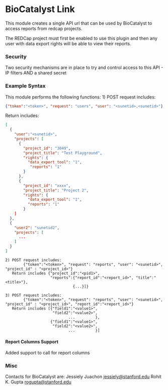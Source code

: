 # BioCatalyst Link
This module creates a single API url that can be used by BioCatalyst to access reports from redcap projects.

The REDCap project must first be enabled to use this plugin and then any user with data export
rights will be able to view their reports.

### Security
Two security mechanisms are in place to try and control access to this API - IP filters AND a shared secret


### Example Syntax
This module performs the following functions:
    1) POST request includes:
```json
{"token":"<token>", "request": "users", "user": "<sunetid>,<sunetid>"}
```

Return includes:

```json
[
  {
    "user":"<sunetid>",
    "projects": [
      {
        "project_id": "3049",
        "project_title": "Test Playground",
        "rights": {
          "data_export_tool": "1",
           "reports": "1"
        }
      },
      {
        "project_id": "xxxx",
        "project_title": "Project 2",
        "rights": {
          "data_export_tool": "1",
          "reports": "1"
        }
    ]
  },
  {
    "user2": "sunetid2",
    "projects": [
      ...
    ]
  }
]
```

    2) POST request includes:
            {"token":"<token>", "request": "reports", "user": "<sunetid>", "project_id" : "<project_id>"}
       Return includes {"project_id":"<pid1>",
                        "reports":{"report_id":"<report_id>", "title":"<title>"},
                                  {...}]}

    3) POST request includes:
            {"token":"<token>", "request": "reports", "user": "<sunetid>", "project_id" : "<project_id>", "report_id":"<report_id>"}
       Return includes [{"field1":"<value1>",
                         "field2":"<value2>",
                                ...         },
                        {"field1":"<value1>",
                         "field2":"<value2>",
                                ...         }]


#### Report Columns Support
Added support to call for report columns

### Misc
Contacts for BioCatalyst are:
    Jessiely Juachon <jessiely@stanford.edu>
    Rohit K. Gupta <rogupta@stanford.edu>
